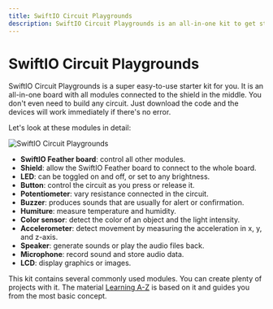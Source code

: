 ```yaml
---
title: SwiftIO Circuit Playgrounds
description: SwiftIO Circuit Playgrounds is an all-in-one kit to get started with electronics and programming. You can write Swift code to make devices work and interact with the physical world.
---
```


# SwiftIO Circuit Playgrounds

SwiftIO Circuit Playgrounds is a super easy-to-use starter kit for you. It is an all-in-one board with all modules connected to the shield in the middle. You don't even need to build any circuit. Just download the code and the devices will work immediately if there's no error.

Let's look at these modules in detail:

![SwiftIO Circuit Playgrounds](img/Playgrounds.png)

- **SwiftIO Feather board**: control all other modules.
- **Shield**: allow the SwiftIO Feather board to connect to the whole board.
- **LED**: can be toggled on and off, or set to any brightness.
- **Button**: control the circuit as you press or release it. 
- **Potentiometer**: vary resistance connected in the circuit.
- **Buzzer**: produces sounds that are usually for alert or confirmation.
- **Humiture**: measure temperature and humidity.
- **Color sensor**: detect the color of an object and the light intensity.
- **Accelerometer**: detect movement by measuring the acceleration in x, y, and z-axis.
- **Speaker**: generate sounds or play the audio files back.
- **Microphone**: record sound and store audio data.
- **LCD**: display graphics or images.


This kit contains several commonly used modules. You can create plenty of projects with it. The material [Learning A-Z](../../learn/introduction) is based on it and guides you from the most basic concept.
